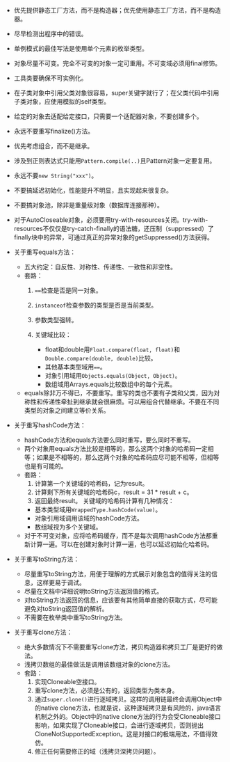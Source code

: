 * 优先提供静态工厂方法，而不是构造器；优先使用静态工厂方法，而不是构造器。
* 尽早检测出程序中的错误。
* 单例模式的最佳写法是使用单个元素的枚举类型。
* 对象尽量不可变。完全不可变的对象一定可重用。不可变域必须用final修饰。
* 工具类要确保不可实例化。
* 在子类对象中引用父类对象很容易，super关键字就行了；在父类代码中引用子类对象，应使用模拟的self类型。
* 给定的对象去适配给定接口，只需要一个适配器对象，不要创建多个。
* 永远不要重写finalize()方法。
* 优先考虑组合，而不是继承。
* 涉及到正则表达式只能用`Pattern.compile(..)`且Pattern对象一定要复用。
* 永远不要`new String("xxx")`。
* 不要搞延迟初始化，性能提升不明显，且实现起来很复杂。
* 不要搞对象池，除非是重量级对象（数据库连接那种）。
* 对于AutoCloseable对象，必须要用try-with-resources关闭。try-with-resources不仅仅是try-catch-finally的语法糖，还压制（suppressed）了finally块中的异常，可通过真正的异常对象的getSuppressed()方法获得。

* 关于重写equals方法：
  * 五大约定：自反性、对称性、传递性、一致性和非空性。
  * 套路：
    1. `==`检查是否是同一对象。
    1. `instanceof`检查参数的类型是否是当前类型。
    1. 参数类型强转。
    1. 关键域比较：

       * float和double用`Float.compare(float, float)`和`Double.compare(double, double)`比较。
       * 其他基本类型域用`==`。
       * 对象引用域用`Objects.equals(Object, Object)`。
       * 数组域用Arrays.equals比较数组中的每个元素。
  * equals除非万不得已，不要重写。重写的类也不要有子类和父类，因为对称性和传递性牵扯到继承就会很麻烦。可以用组合代替继承。不要在不同类型的对象之间建立等价关系。

* 关于重写hashCode方法：
  * hashCode方法和equals方法要么同时重写，要么同时不重写。
  * 两个对象用equals方法比较是相等的，那么这两个对象的哈希码一定相等；如果是不相等的，那么这两个对象的哈希码应尽可能不相等，但相等也是有可能的。
  * 套路：
    1. 计算第一个关键域的哈希码，记为result。
    1. 计算剩下所有关键域的哈希码c，result = 31 * result + c。
    1. 返回最终result。
    关键域的哈希码计算有几种情况：
    * 基本类型域用`WrappedType.hashCode(value)`。
    * 对象引用域调用该域的hashCode方法。
    * 数组域视为多个关键域。
  * 对于不可变对象，应将哈希码缓存，而不是每次调用hashCode方法都重新计算一遍。可以在创建对象时计算一遍，也可以延迟初始化哈希码。

* 关于重写toString方法：
  * 尽量重写toString方法，用便于理解的方式展示对象包含的值得关注的信息，这样更易于调试。
  * 尽量在文档中详细说明toString方法返回值的格式。
  * 对toString方法返回的信息，应该要有其他简单直接的获取方式，尽可能避免对toString返回值的解析。
  * 不需要在枚举类中重写toString方法。

* 关于重写clone方法：
  * 绝大多数情况下不需要重写clone方法，拷贝构造器和拷贝工厂是更好的做法。
  * 浅拷贝数组的最佳做法是调用该数组对象的clone方法。
  * 套路：
    1. 实现Cloneable空接口。
    1. 重写clone方法，必须是公有的，返回类型为类本身。
    1. 通过`super.clone()`进行逐域拷贝。这样的调用链最终会调用Object中的native clone方法，也就是说，这种逐域拷贝是有风险的，java语言机制之外的。Object中的native clone方法的行为会受Cloneable接口影响，如果实现了Cloneable接口，会进行逐域拷贝，否则抛出CloneNotSupportedException。这是对接口的极端用法，不值得效仿。
    1. 修正任何需要修正的域（浅拷贝深拷贝问题）。
